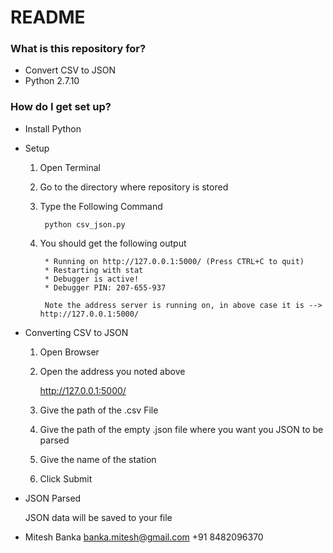 # README #

### What is this repository for? ###

* Convert CSV to JSON
* Python 2.7.10

### How do I get set up? ###

* Install Python

* Setup
	
	1. Open Terminal
	
	2. Go to the directory where repository is stored 
	
	3. Type the Following Command
			
			python csv_json.py
	
	4. You should get the following output
			
			* Running on http://127.0.0.1:5000/ (Press CTRL+C to quit)
 			* Restarting with stat
 			* Debugger is active!
 			* Debugger PIN: 207-655-937
		
			Note the address server is running on, in above case it is --> http://127.0.0.1:5000/

* Converting CSV to JSON
	
	1. Open Browser
	
	2. Open the address you noted above
		
		http://127.0.0.1:5000/
	
	3. Give the path of the .csv File 
	
	4. Give the path of the empty .json file where you want you JSON to be parsed
	
	5. Give the name of the station
	
	6. Click Submit

* JSON Parsed
	
	JSON data will be saved to your file 

* Mitesh Banka
	banka.mitesh@gmail.com
	+91 8482096370